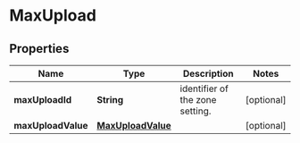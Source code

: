 # MaxUpload

## Properties
Name | Type | Description | Notes
------------ | ------------- | ------------- | -------------
**maxUploadId** | **String** | identifier of the zone setting. |  [optional]
**maxUploadValue** | [**MaxUploadValue**](MaxUploadValue.md) |  |  [optional]
